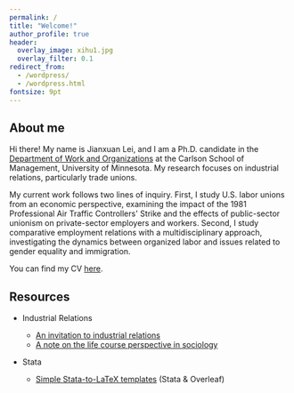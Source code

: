 ```yaml
---
permalink: /
title: "Welcome!"
author_profile: true
header:
  overlay_image: xihu1.jpg
  overlay_filter: 0.1
redirect_from: 
  - /wordpress/
  - /wordpress.html
fontsize: 9pt
---
```

## About me

Hi there! My name is Jianxuan Lei, and I am a Ph.D. candidate in the [Department of Work and Organizations](https://carlsonschool.umn.edu/departments/work-organizations-department) at the Carlson School of Management, University of Minnesota. My research focuses on industrial relations, particularly trade unions. 

My current work follows two lines of inquiry. First, I study U.S. labor unions from an economic perspective, examining the impact of the 1981 Professional Air Traffic Controllers' Strike and the effects of public-sector unionism on private-sector employers and workers. Second, I study comparative employment relations with a multidisciplinary approach, investigating the dynamics between organized labor and issues related to gender equality and immigration.

You can find my CV [here](https://jianxuan-lei.github.io/files/CV_Jianxuan_Lei.pdf).

## Resources
* Industrial Relations
  * [An invitation to industrial relations](https://jianxuan-lei.github.io/posts/2022/10/industrial-relations/)
  * [A note on the life course perspective in sociology](https://jianxuan-lei.github.io/posts/2022/11/life-course/)

* Stata
  * [Simple Stata-to-LaTeX templates](https://jianxuan-lei.github.io/posts/2022/10/stata-to-latex/) (Stata & Overleaf)
